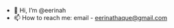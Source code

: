 - 👋 Hi, I’m @eerinah
- 📫 How to reach me: email - eerinathaque@gmail.com

<!---
eerinah/eerinah is a ✨ special ✨ repository because its `README.md` (this file) appears on your GitHub profile.
You can click the Preview link to take a look at your changes.
--->
